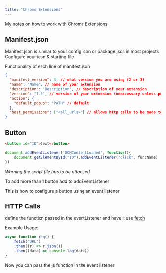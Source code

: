 ```yaml
---
title: "Chrome Extensions"
---
```

My notes on how to work with Chrome Extensions

## Manifest.json

Manifest.json is similar to your config.json or package.json in most projects
Configure your icon & starting file

Functionality of each line of manifest.json

```json
{
  "manifest_version": 3, // what version you are using (2 or 3)
  "name": "Name", // name of your extension
  "description": "Description", // description of your extension
  "version": "1.0", // version of your extension (unnecessary unless publishing)
  "action": {
    "default_popup": "PATH" // default 
  },
  "host_permissions": ["<all_urls>"] // allows http calls to be made to all URLs
}

```
## Button

```html
<button id="ID">text</button>
```

```js
document.addEventListener('DOMContentLoaded', function(){
	document.getElementById("ID").addEventListener("click", funcName)
})
```

*Warning the script file has to be attached*

To add more than 1 button add to addEventListener

This is how to configure a button using an event listener

## HTTP Calls

define the function passed in the eventListener and have it use [fetch](https://developer.mozilla.org/en-US/docs/Web/API/Fetch_API)

Example Usage:

```js
async function req() {
	fetch("URL")
	.then((r) => r.json())
	.then((data) => console.log(data))
}
```
Now you can pass the js function in the event listener